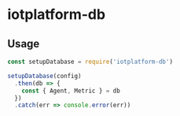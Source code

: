 # iotplatform-db

## Usage

```js
const setupDatabase = require('iotplatform-db')

setupDatabase(config)
  .then(db => {
    const { Agent, Metric } = db
  })
  .catch(err => console.error(err))
```
